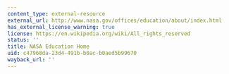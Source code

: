 ```yaml
---
content_type: external-resource
external_url: http://www.nasa.gov/offices/education/about/index.html
has_external_license_warning: true
license: https://en.wikipedia.org/wiki/All_rights_reserved
status: ''
title: NASA Education Home
uid: c47968da-23d4-491b-b0ac-b0aed5b99670
wayback_url: ''
---
```

